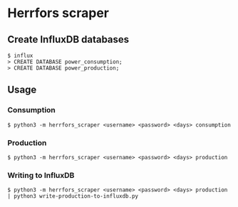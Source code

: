 # Herrfors scraper

## Create InfluxDB databases

```shell
$ influx
> CREATE DATABASE power_consumption;
> CREATE DATABASE power_production;
```

## Usage

### Consumption

```shell
$ python3 -m herrfors_scraper <username> <password> <days> consumption
```

### Production

```shell
$ python3 -m herrfors_scraper <username> <password> <days> production
```

### Writing to InfluxDB

```shell
$ python3 -m herrfors_scraper <username> <password> <days> production | python3 write-production-to-influxdb.py
```
